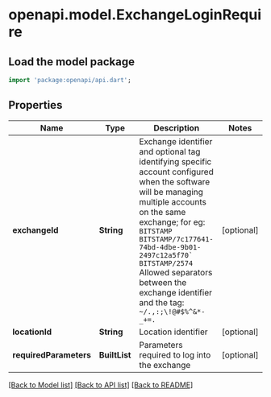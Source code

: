 # openapi.model.ExchangeLoginRequire

## Load the model package
```dart
import 'package:openapi/api.dart';
```

## Properties
Name | Type | Description | Notes
------------ | ------------- | ------------- | -------------
**exchangeId** | **String** | Exchange identifier and optional tag identifying specific account configured when the software will be managing multiple accounts on the same exchange; for eg:  <code>BITSTAMP</code> <code>BITSTAMP/7c177641-74bd-4dbe-9b01-2497c12a5f70`</code> <code>BITSTAMP/2574</code> Allowed separators between the exchange identifier and the tag: <code>~/.,:;\\!@#$%^&*-_+=.</code>  | [optional] 
**locationId** | **String** | Location identifier | [optional] 
**requiredParameters** | **BuiltList<String>** | Parameters required to log into the exchange | [optional] 

[[Back to Model list]](../README.md#documentation-for-models) [[Back to API list]](../README.md#documentation-for-api-endpoints) [[Back to README]](../README.md)


